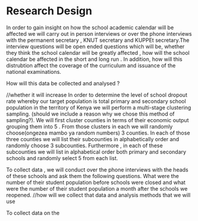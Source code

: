 # Research Design

In order to gain insight on how the school academic calendar will be affected
we will carry out in person interviews or over the phone interviews with the
permanent secretary , KNUT secretary and KUPPEt secretary.The interview questions
will be open ended questions which will be, whether they think the school calendar
will be greatly affected , how will the school calendar be affected in the short
and long run . In addition, how will this distrubtion affect the coverage of the
curriculum and issuance of the national examinations.

How will this data be collected and analysed ?


//whether it will increase
In order to determine the level of school dropout rate whereby our target 
population is total primary and secondary school population in the territory
of Kenya we will perform a multi-stage clustering sampling. (should we include
a reason why we chose this method of sampling?). We will first cluster counties
in terms of their economic output grouping them into 5 . From those clusters in
each we will randomly choose(ongezea mambo ya random numbers) 3 counties. In each
of those three counties we will list their subcounties in alphabetically order and
randomly choose 3 subcounties. Furthermore , in each of these subcounties we will
list in alphabetical order both primary and secondary schools and randomly select
5 from each list.

To collect data , we will conduct over the phone interviews with the heads of
these schools and ask them the following questions. What were the number of their
student population before schools were closed and what were the number of their
student population a month after the schools we reopened.
//how will we collect that data and analysis methods that we will use

To collect data on the
